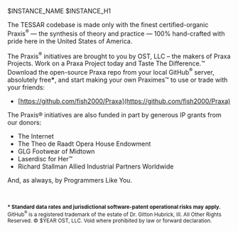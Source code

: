 $INSTANCE_NAME
$INSTANCE_H1

The TESSAR codebase is made only with the finest certified-organic Praxis<sup>&reg;</sup> &mdash; the synthesis of theory and practice &mdash; 100% hand-crafted with pride here in the United States of America.

The Praxis<sup>&reg;</sup> initiatives are brought to you by OST, LLC &ndash; the makers of Praxa Projects. Work on a Praxa Project today and Taste The Difference.&trade; Download the open-source Praxa repo from your local GitHub<sup>&reg;</sup> server, absolutely free<b>*</b>, and start making your own Praximes&trade; to use or trade with your friends:

* [https://github.com/fish2000/Praxa](https://github.com/fish2000/Praxa)

The Praxis&reg; initiatives are also funded in part by generous IP grants from our donors:

* The Internet
* The Theo de Raadt Opera House Endowment
* GLG Footwear of Midtown
* Laserdisc for Her&trade;
* Richard Stallman Allied Industrial Partners Worldwide

And, as always, by Programmers Like You.

&nbsp;

<small><b>* Standard data rates and jurisdictional software-patent operational risks may apply.</b> GitHub<sup>&reg;</sup> is a registered trademark of the estate of Dr. Gitton Hubrick, III. All Other Rights Reserved. &copy; $YEAR OST, LLC. Void where prohibited by law or forward declaration.</small>
